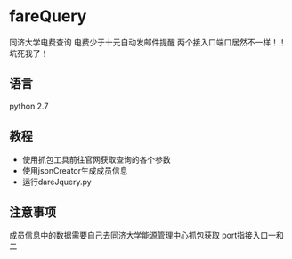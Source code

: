 # fareQuery
同济大学电费查询 电费少于十元自动发邮件提醒
两个接入口端口居然不一样！！坑死我了！
## 语言
  python 2.7
## 教程
- 使用抓包工具前往官网获取查询的各个参数
- 使用jsonCreator生成成员信息
- 运行dareJquery.py
## 注意事项
成员信息中的数据需要自己去[同济大学能源管理中心](http://202.120.165.79:8800/Default.aspx)抓包获取
port指接入口一和二
